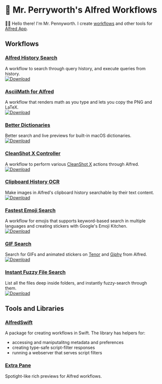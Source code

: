 # 🎩 Mr. Perryworth's Alfred Workflows

👋🏼 Hello there! I'm Mr. Pennyworth.
I create [workflows](https://www.alfredapp.com/help/workflows/)
and other tools for [Alfred App](https://www.alfredapp.com/).


## Workflows

### [Alfred History Search][1]
A workflow to search through query history, and execute queries from history.
<br/>
<a href="https://github.com/mr-pennyworth/alfred-history-search/releases/latest/">
  <img alt="Download"
       src="https://img.shields.io/github/downloads/mr-pennyworth/alfred-history-search/total?color=purple&label=Download">
</a>

### [AsciiMath for Alfred][6]
A workflow that renders math as you type and lets you copy the PNG and LaTeX.
<br/>
<a href="https://github.com/mr-pennyworth/alfred-asciimath/releases/latest/">
  <img alt="Download"
       src="https://img.shields.io/github/downloads/mr-pennyworth/alfred-asciimath/total?color=purple&label=Download">
</a>

### [Better Dictionaries][8]
Better search and live previews for built-in macOS dictionaries.
<br/>
<a href="https://github.com/mr-pennyworth/alfred-better-dictionaries/releases/latest/">
  <img alt="Download"
       src="https://img.shields.io/github/downloads/mr-pennyworth/alfred-better-dictionaries/total?color=purple&label=Download">
</a>

### [CleanShot X Controller][2]
A workflow to perform various [CleanShot X][3] actions through Alfred.
<br/>
<a href="https://github.com/mr-pennyworth/alfred-cleanshot/releases/latest/">
  <img alt="Download"
       src="https://img.shields.io/github/downloads/mr-pennyworth/alfred-cleanshot/total?color=purple&label=Download">
</a>

### [Clipboard History OCR][7]
Make images in Alfred's clipboard history searchable by their text content.
<br/>
<a href="https://github.com/mr-pennyworth/alfred-clipboard-ocr/releases/latest/">
  <img alt="Download"
       src="https://img.shields.io/github/downloads/mr-pennyworth/alfred-clipboard-ocr/total?color=purple&label=Download">
</a>

### [Fastest Emoji Search][9]
A workflow for emojis that supports keyword-based search in multiple
languages and creating stickers with Google's Emoji Kitchen.
<br/>
<a href="https://github.com/mr-pennyworth/alfred-fastest-emoji/releases/latest/">
  <img alt="Download"
       src="https://img.shields.io/github/downloads/mr-pennyworth/alfred-fastest-emoji/total?color=purple&label=Download">
</a>

### [GIF Search][4]
Search for GIFs and animated stickers on [Tenor](https://tenor.com)
and [Giphy](https://giphy.com) from Alfred.
</br>
<a href="https://github.com/mr-pennyworth/alfred-gif/releases/latest/">
  <img alt="Download"
       src="https://img.shields.io/github/downloads/mr-pennyworth/alfred-gif/total?color=purple&label=Download">
</a>

### [Instant Fuzzy File Search][11]
List all the files deep inside folders, and instantly fuzzy-search through them.
</br>
<a href="https://github.com/mr-pennyworth/alfred-fzf/releases/latest/">
  <img alt="Download"
       src="https://img.shields.io/github/downloads/mr-pennyworth/alfred-fzf/total?color=purple&label=Download">
</a>

## Tools and Libraries

### [AlfredSwift][5]
A package for creating workflows in Swift. The library has helpers for:
- accessing and maniputalitng metadata and preferences
- creating type-safe script-filter responses
- running a webserver that serves script filters

### [Extra Pane][10]
Spotight-like rich previews for Alfred workflows.

[1]: https://github.com/mr-pennyworth/alfred-history-search#readme
[2]: https://github.com/mr-pennyworth/alfred-cleanshot#readme
[3]: https://cleanshot.com/
[4]: https://github.com/mr-pennyworth/alfred-gif#readme
[5]: https://github.com/mr-pennyworth/AlfredSwift#readme
[6]: https://github.com/mr-pennyworth/alfred-asciimath#readme
[7]: https://github.com/mr-pennyworth/alfred-clipboard-ocr#readme
[8]: https://github.com/mr-pennyworth/alfred-better-dictionaries#readme
[9]: https://github.com/mr-pennyworth/alfred-fastest-emoji#readme
[10]: https://github.com/mr-pennyworth/alfred-extra-pane#readme
[11]: https://github.com/mr-pennyworth/alfred-fzf#readme
